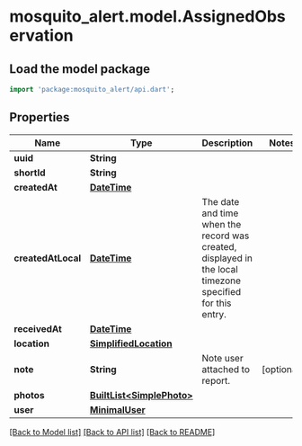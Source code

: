 # mosquito_alert.model.AssignedObservation

## Load the model package
```dart
import 'package:mosquito_alert/api.dart';
```

## Properties
Name | Type | Description | Notes
------------ | ------------- | ------------- | -------------
**uuid** | **String** |  | 
**shortId** | **String** |  | 
**createdAt** | [**DateTime**](DateTime.md) |  | 
**createdAtLocal** | [**DateTime**](DateTime.md) | The date and time when the record was created, displayed in the local timezone specified for this entry. | 
**receivedAt** | [**DateTime**](DateTime.md) |  | 
**location** | [**SimplifiedLocation**](SimplifiedLocation.md) |  | 
**note** | **String** | Note user attached to report. | [optional] 
**photos** | [**BuiltList&lt;SimplePhoto&gt;**](SimplePhoto.md) |  | 
**user** | [**MinimalUser**](MinimalUser.md) |  | 

[[Back to Model list]](../README.md#documentation-for-models) [[Back to API list]](../README.md#documentation-for-api-endpoints) [[Back to README]](../README.md)



